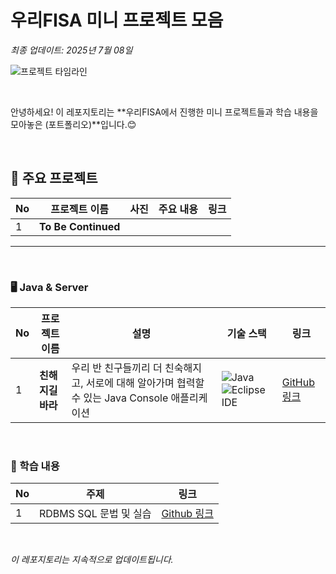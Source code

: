 # 우리FISA 미니 프로젝트 모음
*최종 업데이트: 2025년 7월 08일*  

![프로젝트 타임라인]()

<br>

안녕하세요!
이 레포지토리는 **우리FISA에서 진행한 미니 프로젝트들과 학습 내용을 모아놓은 (포트폴리오)**입니다.😊

<br>

## 🌟 주요 프로젝트

| No | 프로젝트 이름                  | 사진                             | 주요 내용                                        | 링크                                                                       |
|----|-----------------------------|--------------------------------|-------------------------------------------------|----------------------------------------------------------------------------|
| 1  | **To Be Continued** | | | |

---


<br>

### 🖥️ Java & Server

| No | 프로젝트 이름                   | 설명                                         | 기술 스택                          | 링크                                      |
|----|------------------------------|--------------------------------------------|------------------------------------|-------------------------------------------|
| 1  | **친해지길 바라**          | 우리 반 친구들끼리 더 친숙해지고, 서로에 대해 알아가며 협력할 수 있는 Java Console 애플리케이션  | ![Java](https://img.shields.io/badge/Java-007396?style=for-the-badge&logo=java&logoColor=white) ![Eclipse IDE](https://img.shields.io/badge/Eclipse-2C2255?style=for-the-badge&logo=eclipse&logoColor=white) | [GitHub 링크](https://github.com/LeeJoEun-01/FISA_1st_mini_Project)             |


<br>

### 📒 학습 내용
| No | 주제 | 링크|
|---|---|---|
|1|RDBMS SQL 문법 및 실습 | [Github 링크](https://github.com/imewuzin/FISA_mini_projects/RDBMS_SQL)
<br>

*이 레포지토리는 지속적으로 업데이트됩니다.*

